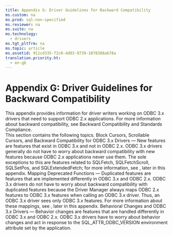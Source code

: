 ```yaml
---
title: Appendix G: Driver Guidelines for Backward Compatibility
ms.custom: na
ms.prod: sql-non-specified
ms.reviewer: na
ms.suite: na
ms.technology: 
  - drivers
ms.tgt_pltfrm: na
ms.topic: article
ms.assetid: 911cd335-f2c0-4d03-9739-1078308a678a
translation.priority.ht: 
  - en-gb
---
```

# Appendix G: Driver Guidelines for Backward Compatibility
<?xml version="1.0" encoding="utf-8"?>
<developerReferenceWithoutSyntaxDocument xmlns="http://ddue.schemas.microsoft.com/authoring/2003/5" xmlns:xlink="http://www.w3.org/1999/xlink" xmlns:xsi="http://www.w3.org/2001/XMLSchema-instance" xsi:schemaLocation="http://ddue.schemas.microsoft.com/authoring/2003/5 http://dduestorage.blob.core.windows.net/ddueschema/developer.xsd">
  <introduction>
    <para>This appendix provides information for driver writers working on ODBC 3.<legacyItalic>x</legacyItalic> drivers that need to support ODBC 2.<legacyItalic>x</legacyItalic> applications. For more information about backward compatibility, see <legacyLink xlink:href="b5eee7be-28ed-4467-8cf1-2205e2010a53">Backward Compatibility and Standards Compliance</legacyLink>.</para>
  </introduction>
  <section>
    <content>
      <para>This section contains the following topics.

</para>
      <list class="bullet">
        <listItem>
          <para>
            <legacyLink xlink:href="d9d271f6-d2d9-49b9-a365-4909ca06caae">Block Cursors, Scrollable Cursors, and Backward Compatibility for ODBC 3.x Drivers</legacyLink>
					— New features are features that exist in ODBC 3.<legacyItalic>x</legacyItalic> and not in ODBC 2.<legacyItalic>x</legacyItalic>. ODBC 3.<legacyItalic>x</legacyItalic> drivers generally do not have to worry about backward compatibility with new features because ODBC 2.<legacyItalic>x</legacyItalic> applications never use them. The sole exceptions to this are features related to <legacyBold>SQLFetch</legacyBold>, <legacyBold>SQLFetchScroll</legacyBold>, <legacyBold>SQLSetPos</legacyBold>, and <legacyBold>SQLExtendedFetch</legacyBold>; for more information, see , later in this appendix.</para>
        </listItem>
        <listItem>
          <para>
            <legacyLink xlink:href="ee462617-1d79-4c88-afeb-b129cff34cc6">Mapping Deprecated Functions</legacyLink>
					— Duplicated features are features that are implemented differently in ODBC 3.<legacyItalic>x</legacyItalic> and ODBC 2.<legacyItalic>x</legacyItalic>. ODBC 3.<legacyItalic>x</legacyItalic> drivers do not have to worry about backward compatibility with duplicated features because the Driver Manager always maps ODBC 2.<legacyItalic>x</legacyItalic> features to ODBC 3.<legacyItalic>x</legacyItalic> features when calling an ODBC 3.<legacyItalic>x</legacyItalic> driver. Thus, an ODBC 3.<legacyItalic>x</legacyItalic> driver sees only ODBC 3.<legacyItalic>x</legacyItalic> features. For more information about these mappings, see , later in this appendix.</para>
        </listItem>
        <listItem>
          <para>
            <legacyLink xlink:href="88a503cc-bff7-42d9-83ff-8e232109ed06">Behavioral Changes and ODBC 3.x Drivers</legacyLink>
					— Behavior changes are features that are handled differently in ODBC 3.<legacyItalic>x</legacyItalic> and ODBC 2.<legacyItalic>x</legacyItalic>. ODBC 3.<legacyItalic>x</legacyItalic> drivers have to worry about behavior changes and act in response to the SQL_ATTR_ODBC_VERSION environment attribute set by the application. </para>
        </listItem>
      </list>
    </content>
  </section>
  <relatedTopics />
</developerReferenceWithoutSyntaxDocument>